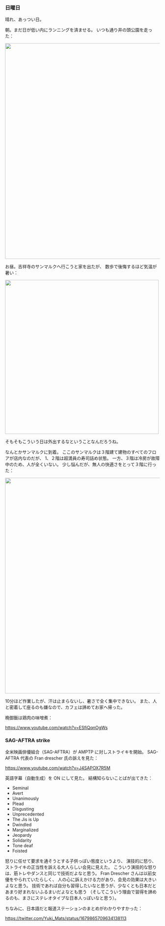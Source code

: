 ### 日曜日

晴れ、あっつい日。

朝。まだ日が低い内にランニングを済ませる。
いつも通り井の頭公園を走った：

<img src="https://i.imgur.com/iJx5EOe.jpg" width="700">

お昼。吉祥寺のサンマルクへ行こうと家を出たが、
数歩で後悔するほど気温が暑い：

<img src="https://i.imgur.com/E0t38lA.png" width="500">

そもそもこういう日は外出するなということなんだろうね。

なんとかサンマルクに到着。
ここのサンマルクは３階建て建物のすべてのフロアが店内なのだが、
1、２階は超満員の寿司詰め状態。
一方、３階は冷房が故障中のため、人が全くいない。
少し悩んだが、無人の快適さをとって３階に行った：

<img src="https://i.imgur.com/C9ZOSF2.jpg" width="700">

10分ほど作業したが、汗は止まらないし、暑さで全く集中できない。
また、人と密着して座るのも嫌なので、カフェは諦めてお家へ帰った。

晩御飯は鶏肉の味噌煮：

https://www.youtube.com/watch?v=ESfiQqnOgWs

### SAG-AFTRA strike

全米映画俳優組合（SAG-AFTRA）が AMPTP に対しストライキを開始。
SAG-AFTRA 代表の Fran drescher 氏の訴えを見た：

https://www.youtube.com/watch?v=J4SAPOX7R5M

英語字幕（自動生成）を ON にして見た。
結構知らないことばが出てきた：

- Seminal
- Avert
- Unanimously
- Plead
- Disgusting
- Unprecedented
- The Jis is Up
- Dwindled
- Marginalized
- Jeopardy
- Solidarity
- Tone deaf
- Foisted

怒りに任せて要求を通そうとする子供っぽい態度というより、
演技的に怒り、ストライキの正当性を訴える大人らしい会見に見えた。
こういう演技的な怒りは、筋トレやダンスと同じで技術だよなと思う。
Fran Drescher さんは以前女優をやられていたらしく、
人の心に訴えかける力があり、会見の効果は大きいよなと思う。
技術であれば自分も習得したいなと思うが、少なくとも日本だとあまり好まれないふるまいだよなとも思う
（そしてこういう理由で習得を諦めるのも、まさにステレオタイプな日本人っぽいなと思う）。

ちなみに、日本語だと報道ステーションのまとめがわかりやすかった：

https://twitter.com/Yuki_Mats/status/1679865709634138113